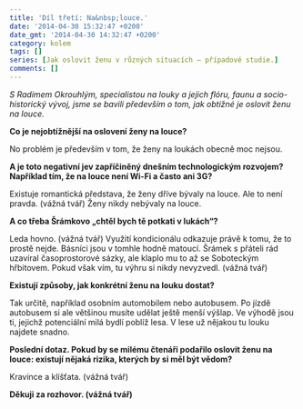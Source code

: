 ```yaml
---
title: 'Díl třetí: Na&nbsp;louce.'
date: '2014-04-30 15:32:47 +0200'
date_gmt: '2014-04-30 14:32:47 +0200'
category: kolem
tags: []
series: [Jak oslovit ženu v různých situacích — případové studie.]
comments: []
---
```

<p><em>S Radimem Okrouhlým, specialistou na louky a jejich flóru, faunu a socio-historický vývoj, jsme se bavili především o tom, jak obtížné je oslovit ženu na louce.</em></p>
<p><strong>Co je nejobtížnější na oslovení ženy na louce?</strong></p>
<p>No problém je především v tom, že ženy na loukách obecně moc nejsou.</p>
<p><strong>A je toto negativní jev zapříčiněný dnešním technologickým rozvojem? Například tím, že na louce není Wi-Fi a často ani 3G?</strong></p>
<p>Existuje romantická představa, že ženy dříve bývaly na louce. Ale to není pravda. (vážná tvář) Ženy nikdy nebývaly na louce.</p>
<p><strong>A co třeba Šrámkovo „chtěl bych tě potkati v lukách“?</strong></p>
<p>Leda hovno. (vážná tvář) Využití kondicionálu odkazuje právě k tomu, že to prostě nejde. Básníci jsou v tomhle hodně matoucí. Šrámek s přáteli rád uzavíral časoprostorové sázky, ale klaplo mu to až se Soboteckým hřbitovem. Pokud však vím, tu výhru si nikdy nevyzvedl. (vážná tvář)</p>
<p><strong>Existují způsoby, jak konkrétní ženu na louku dostat?</strong></p>
<p>Tak určitě, například osobním automobilem nebo autobusem. Po jízdě autobusem si ale většinou musíte udělat ještě menší výšlap. Ve výhodě jsou ti, jejichž potenciální milá bydlí poblíž lesa. V lese už nějakou tu louku najdete snadno.</p>
<p><strong>Poslední dotaz. Pokud by se milému čtenáři podařilo oslovit ženu na louce: existují nějaká rizika, kterých by si měl být vědom?</strong></p>
<p>Kravince a klíšťata. (vážná tvář)</p>
<p><strong>Děkuji za rozhovor. (vážná tvář)</strong></p>
